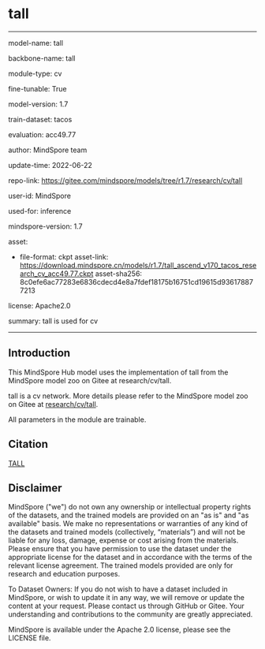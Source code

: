 # tall

---

model-name: tall

backbone-name: tall

module-type: cv

fine-tunable: True

model-version: 1.7

train-dataset: tacos

evaluation: acc49.77

author: MindSpore team

update-time: 2022-06-22

repo-link: <https://gitee.com/mindspore/models/tree/r1.7/research/cv/tall>

user-id: MindSpore

used-for: inference

mindspore-version: 1.7

asset:

-
    file-format: ckpt
    asset-link: <https://download.mindspore.cn/models/r1.7/tall_ascend_v170_tacos_research_cv_acc49.77.ckpt>
    asset-sha256: 8c0efe6ac77283e6836cdecd4e8a7fdef18175b16751cd19615d936178877213

license: Apache2.0

summary: tall is used for cv

---

## Introduction

This MindSpore Hub model uses the implementation of tall from the MindSpore model zoo on Gitee at research/cv/tall.

tall is a cv network. More details please refer to the MindSpore model zoo on Gitee at [research/cv/tall](https://gitee.com/mindspore/models/blob/r1.7/research/cv/tall/README.md).

All parameters in the module are trainable.

## Citation

[TALL](https://openaccess.thecvf.com/content_iccv_2017/html/Gao_TALL_Temporal_Activity_ICCV_2017_paper.html)

## Disclaimer

MindSpore ("we") do not own any ownership or intellectual property rights of the datasets, and the trained models are provided on an "as is" and "as available" basis. We make no representations or warranties of any kind of the datasets and trained models (collectively, “materials”) and will not be liable for any loss, damage, expense or cost arising from the materials. Please ensure that you have permission to use the dataset under the appropriate license for the dataset and in accordance with the terms of the relevant license agreement. The trained models provided are only for research and education purposes.

To Dataset Owners: If you do not wish to have a dataset included in MindSpore, or wish to update it in any way, we will remove or update the content at your request. Please contact us through GitHub or Gitee. Your understanding and contributions to the community are greatly appreciated.

MindSpore is available under the Apache 2.0 license, please see the LICENSE file.
